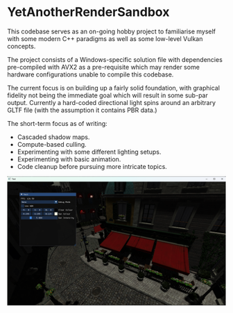 # YetAnotherRenderSandbox

This codebase serves as an on-going hobby project to familiarise myself with some modern C++ paradigms as well as some low-level Vulkan concepts.

The project consists of a Windows-specific solution file with dependencies pre-compiled with AVX2 as a pre-requisite which may render some hardware configurations unable to compile this codebase.

The current focus is on building up a fairly solid foundation, with graphical fidelity not being the immediate goal which will result in some sub-par output. Currently a hard-coded directional light spins around an arbitrary GLTF file (with the assumption it contains PBR data.)

The short-term focus as of writing:
* Cascaded shadow maps.
* Compute-based culling.
* Experimenting with some different lighting setups.
* Experimenting with basic animation.
* Code cleanup before pursuing more intricate topics.

![preview](ReadmeAssets/preview_v2.png)